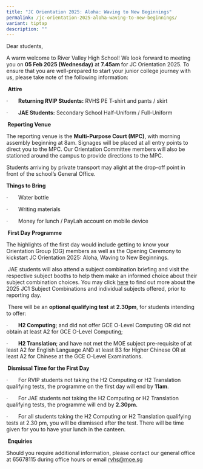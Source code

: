 ```yaml
---
title: "JC Orientation 2025: Aloha: Waving to New Beginnings"
permalink: /jc-orientation-2025-aloha-waving-to-new-beginnings/
variant: tiptap
description: ""
---
```

<p>Dear students,</p>
<p>A warm welcome to River Valley High School! We look forward to meeting
you on <strong>05 Feb 2025 (Wednesday)</strong> at <strong>7.45am </strong>for
JC Orientation 2025. To ensure that you are well-prepared to start your
junior college journey with us, please take note of the following information:</p>
<p>&nbsp;<strong>Attire</strong>
</p>
<p>·&nbsp;&nbsp;&nbsp;&nbsp;&nbsp;&nbsp; <strong>Returning RVIP Students:</strong> RVHS
PE T-shirt and pants / skirt</p>
<p>·&nbsp;&nbsp;&nbsp;&nbsp;&nbsp;&nbsp; <strong>JAE Students:</strong> Secondary
School Half-Uniform / Full-Uniform</p>
<p><strong>&nbsp;Reporting Venue</strong>
</p>
<p>The reporting venue is the <strong>Multi-Purpose Court (MPC)</strong>,
with morning assembly beginning at 8am. Signages will be placed at all
entry points to direct you to the MPC. Our Orientation Committee members
will also be stationed around the campus to provide directions to the MPC.</p>
<p>Students arriving by private transport may alight at the drop-off point
in front of the school’s General Office.</p>
<p><strong>Things to Bring</strong>
</p>
<p>·&nbsp;&nbsp;&nbsp;&nbsp;&nbsp;&nbsp; Water bottle</p>
<p>·&nbsp;&nbsp;&nbsp;&nbsp;&nbsp;&nbsp; Writing materials</p>
<p>·&nbsp;&nbsp;&nbsp;&nbsp;&nbsp;&nbsp; Money for lunch / PayLah account
on mobile device</p>
<p><strong>&nbsp;First Day Programme</strong>
</p>
<p>The highlights of the first day would include getting to know your Orientation
Group (OG) members as well as the Opening Ceremony to kickstart JC Orientation
2025: Aloha, Waving to New Beginnings.</p>
<p>&nbsp;JAE students will also attend a subject combination briefing and
visit the respective subject booths to help them make an informed choice
about their subject combination choices. You may click <a href="https://www.rivervalleyhigh.moe.edu.sg/information/junior-college/2025-jc1-sbjctcombi/" rel="noopener noreferrer nofollow" target="_blank">here</a> to
find out more about the 2025 JC1 Subject Combinations and individual subjects
offered, prior to reporting day.</p>
<p>&nbsp;There will be an <strong>optional qualifying test</strong> at <strong>2.30pm</strong>,
for students intending to offer:</p>
<p>·&nbsp;&nbsp;&nbsp;&nbsp;&nbsp;&nbsp; <strong>H2 Computing</strong>; and
did not offer GCE O-Level Computing OR did not obtain at least A2 for GCE
O-Level Computing;</p>
<p>·&nbsp;&nbsp;&nbsp;&nbsp;&nbsp;&nbsp; <strong>H2 Translation</strong>;
and have not met the MOE subject pre-requisite of at least A2 for English
Language AND at least B3 for Higher Chinese OR at least A2 for Chinese
at the GCE O-Level Examinations.</p>
<p><strong>&nbsp;Dismissal Time for the First Day</strong>
</p>
<p>·&nbsp;&nbsp;&nbsp;&nbsp;&nbsp;&nbsp; For RVIP students not taking the
H2 Computing or H2 Translation qualifying tests, the programme on the first
day will end by <strong>11am</strong>.</p>
<p>·&nbsp;&nbsp;&nbsp;&nbsp;&nbsp;&nbsp; For JAE students not taking the
H2 Computing or H2 Translation qualifying tests, the programme will end
by <strong>2.30pm.</strong>
</p>
<p>·&nbsp;&nbsp;&nbsp;&nbsp;&nbsp;&nbsp; For all students taking the H2 Computing
or H2 Translation qualifying tests at 2.30 pm, you will be dismissed after
the test. There will be time given for you to have your lunch in the canteen.</p>
<p>&nbsp;<strong>Enquiries</strong>
</p>
<p>Should you require additional information, please contact our general
office at 65678115 during office hours or email <a href="rvhs@moe.edu.sg" rel="noopener nofollow" target="_blank">rvhs@moe.sg</a> 
</p>
<p></p>
<p><strong>&nbsp;</strong>
</p>